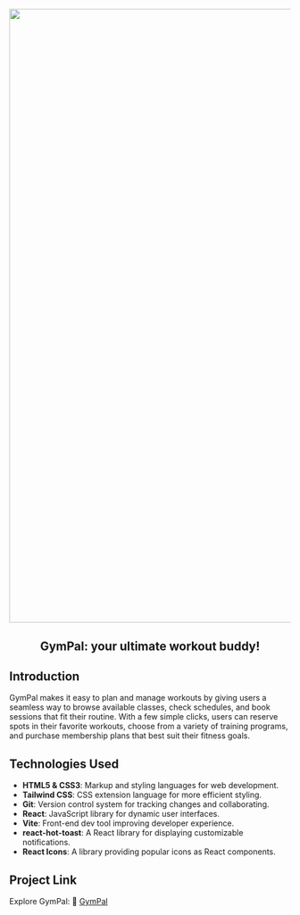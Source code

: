 <h1 align="center">
  <br>
  <img src="https://i.ibb.co/VcFMMrsh/gympal-project.png" alt="GymPal" width="1100">
  <br>
</h1>

<h2 align="center">GymPal: your ultimate workout buddy!</h2> 

## Introduction
GymPal makes it easy to plan and manage workouts by giving users a seamless way to browse available classes, check schedules, and book sessions that fit their routine. With a few simple clicks, users can reserve spots in their favorite workouts, choose from a variety of training programs, and purchase membership plans that best suit their fitness goals.

## Technologies Used
- **HTML5 & CSS3**: Markup and styling languages for web development.
- **Tailwind CSS**: CSS extension language for more efficient styling.
- **Git**: Version control system for tracking changes and collaborating.
- **React**: JavaScript library for dynamic user interfaces.
- **Vite**: Front-end dev tool improving developer experience.
- **react-hot-toast**: A React library for displaying customizable notifications.
- **React Icons**: A library providing popular icons as React components.

## Project Link
Explore GymPal: :link: [GymPal](https://gympal-demo.vercel.app/)
